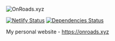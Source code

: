 ![OnRoads.xyz](https://raw.githubusercontent.com/phatpham9/onroads.xyz/master/old/logo-150.png)

[![Netlify Status](https://api.netlify.com/api/v1/badges/313e6855-7032-4805-afdd-1afd3d562681/deploy-status)](https://app.netlify.com/sites/onroads/deploys)
[![Dependencies Status](https://david-dm.org/phatpham9/onroads.xyz.svg)](https://github.com/phatpham9/onroads.xyz)

My personal website - https://onroads.xyz
